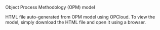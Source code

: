 Object Process Methodology (OPM) model

HTML file auto-generated from OPM model using OPCloud.
To view the model, simply download the HTML file and open it using a browser.
